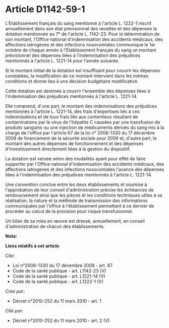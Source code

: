 # Article D1142-59-1

L'Etablissement français du sang mentionné à l'article L. 1222-1 inscrit annuellement dans son état prévisionnel des recettes
et des dépenses la dotation mentionnée au 7° de l'article L. 1142-23. Pour la détermination de son montant, l'Office national
d'indemnisation des accidents médicaux, des affections iatrogènes et des infections nosocomiales communique le 1er octobre de
chaque année à l'Etablissement français du sang un montant prévisionnel des dépenses liées à l'indemnisation des préjudices
mentionnés à l'article L. 1221-14 pour l'année suivante. 

Si le montant initial de la dotation est insuffisant pour couvrir les dépenses constatées, la modification de ce montant
intervient dans les mêmes conditions et donne lieu à une décision budgétaire modificative. 

Cette dotation est destinée à couvrir l'ensemble des dépenses liées à l'indemnisation des préjudices mentionnés à l'article
L. 1221-14. 

Elle comprend, d'une part, le montant des indemnisations des préjudices mentionnés à l'article L. 1221-14, des frais
d'expertises liés à ces indemnisations et de tous frais liés aux contentieux résultant de contaminations par le virus de
l'hépatite C causées par une transfusion de produits sanguins ou une injection de médicaments dérivés du sang mis à la charge
de l'office par l'article 67 de la loi n° 2008-1330 du 17 décembre 2008 de financement de la sécurité sociale pour 2009 et,
d'autre part, le montant des autres dépenses de fonctionnement et des dépenses d'investissement directement liées à la
gestion du dispositif. 

La dotation est versée selon des modalités ayant pour effet de faire supporter par l'Office national d'indemnisation des
accidents médicaux, des affections iatrogènes et des infections nosocomiales l'avance des dépenses liées à l'indemnisation
des préjudices mentionnés à l'article L. 1221-14. 

Une convention conclue entre les deux établissements et soumise à l'approbation de leur conseil d'administration précise les
échéances de remboursement ainsi que les pièces et les conditions techniques utiles à sa réalisation, la nature et la méthode
de transmission des informations communiquées par l'office à l'établissement permettant à ce dernier de procéder au calcul de
la provision pour risque transfusionnel. 

Un bilan de sa mise en œuvre est dressé, annuellement, en conseil d'administration de chacun des établissements.

**Nota:**



**Liens relatifs à cet article**

_Cite_:

  - Loi n°2008-1330 du 17 décembre 2008 - art. 67
  - Code de la santé publique - art. L1142-23 (V)
  - Code de la santé publique - art. L1221-14 (V)
  - Code de la santé publique - art. L1222-1 (V)

_Créé par_:

  - Décret n°2010-252 du 11 mars 2010 - art. 1

_Cité par_:

  - Décret n°2010-252 du 11 mars 2010 - art. 2 (V)
